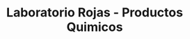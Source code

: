 ---
title: "Laboratorio Rojas - Productos Quimicos"
url: /cochabamba/laboratorio-rojas-productos-quimicos/
shop: general
---